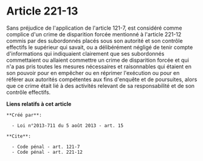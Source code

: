 # Article 221-13

Sans préjudice de l'application de l'article 121-7, est considéré comme complice d'un crime de disparition forcée mentionné à
l'article 221-12 commis par des subordonnés placés sous son autorité et son contrôle effectifs le supérieur qui savait, ou a
délibérément négligé de tenir compte d'informations qui indiquaient clairement que ses subordonnés commettaient ou allaient
commettre un crime de disparition forcée et qui n'a pas pris toutes les mesures nécessaires et raisonnables qui étaient en
son pouvoir pour en empêcher ou en réprimer l'exécution ou pour en référer aux autorités compétentes aux fins d'enquête et de
poursuites, alors que ce crime était lié à des activités relevant de sa responsabilité et de son contrôle effectifs.

**Liens relatifs à cet article**

	**Créé par**:

	  - Loi n°2013-711 du 5 août 2013 - art. 15

	**Cite**:

	  - Code pénal - art. 121-7
	  - Code pénal - art. 221-12

